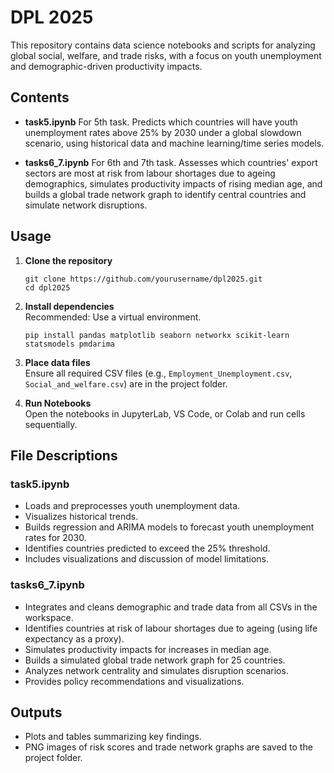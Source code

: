 # DPL 2025

This repository contains data science notebooks and scripts for analyzing global social, welfare, and trade risks, with a focus on youth unemployment and demographic-driven productivity impacts.

## Contents

- **task5.ipynb**
  For 5th task.
  Predicts which countries will have youth unemployment rates above 25% by 2030 under a global slowdown scenario, using historical data and machine learning/time series models.

- **tasks6_7.ipynb**
  For 6th and 7th task. 
  Assesses which countries' export sectors are most at risk from labour shortages due to ageing demographics, simulates productivity impacts of rising median age, and builds a global trade network graph to identify central countries and simulate network disruptions.

## Usage

1. **Clone the repository**  
   ```
   git clone https://github.com/yourusername/dpl2025.git
   cd dpl2025
   ```

2. **Install dependencies**  
   Recommended: Use a virtual environment.  
   ```
   pip install pandas matplotlib seaborn networkx scikit-learn statsmodels pmdarima
   ```

3. **Place data files**  
   Ensure all required CSV files (e.g., `Employment_Unemployment.csv`, `Social_and_welfare.csv`) are in the project folder.

4. **Run Notebooks**  
   Open the notebooks in JupyterLab, VS Code, or Colab and run cells sequentially.

## File Descriptions

### task5.ipynb

- Loads and preprocesses youth unemployment data.
- Visualizes historical trends.
- Builds regression and ARIMA models to forecast youth unemployment rates for 2030.
- Identifies countries predicted to exceed the 25% threshold.
- Includes visualizations and discussion of model limitations.

### tasks6_7.ipynb

- Integrates and cleans demographic and trade data from all CSVs in the workspace.
- Identifies countries at risk of labour shortages due to ageing (using life expectancy as a proxy).
- Simulates productivity impacts for increases in median age.
- Builds a simulated global trade network graph for 25 countries.
- Analyzes network centrality and simulates disruption scenarios.
- Provides policy recommendations and visualizations.

## Outputs

- Plots and tables summarizing key findings.
- PNG images of risk scores and trade network graphs are saved to the project folder.
